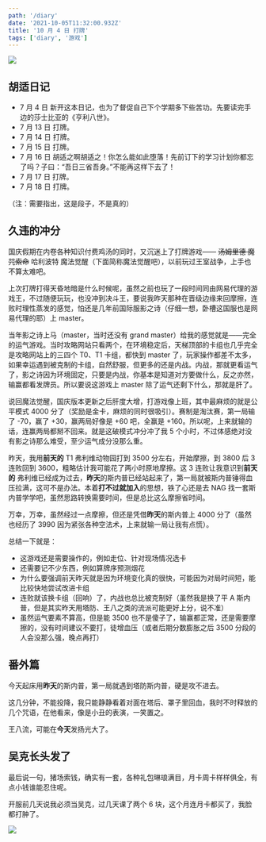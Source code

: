 ```yaml
---
path: '/diary'
date: '2021-10-05T11:32:00.932Z'
title: '10 月 4 日 打牌'
tags: ['diary', '游戏']
---
```


![](https://cdn.jsdelivr.net/gh/ssshooter/photoshop/hpmobile.jpg)

## 胡适日记

- 7 月 4 日 新开这本日记，也为了督促自己下个学期多下些苦功。先要读完手边的莎士比亚的《亨利八世》。
- 7 月 13 日 打牌。
- 7 月 14 日 打牌。
- 7 月 15 日 打牌。
- 7 月 16 日 胡适之啊胡适之！你怎么能如此堕落！先前订下的学习计划你都忘了吗？子曰：“吾日三省吾身。”不能再这样下去了！
- 7 月 17 日 打牌。
- 7 月 18 日 打牌。

（注：需要指出，这是段子，不是真的）

## 久违的冲分

国庆假期在内卷各种知识付费鸡汤的同时，又沉迷上了打牌游戏—— ~~汤姆里德 魔咒索命~~ 哈利波特 魔法觉醒（下面简称魔法觉醒吧），以前玩过王室战争，上手也不算太难吧。

上次打牌打得天昏地暗是什么时候呢，虽然之前也玩了一段时间同由网易代理的游戏王，不过随便玩玩，也没冲到决斗王，要说我昨天那种在晋级边缘来回摩擦，连败时理性蒸发的感觉，怕还是几年前国际服影之诗（仔细一想，卧槽这国服也是网易代理的耶）上 master。

当年影之诗上马（master，当时还没有 grand master）给我的感觉就是——完全的运气游戏。当时攻略网站只看两个，在环境稳定后，天梯顶部的卡组也几乎完全是攻略网站上的三四个 T0、T1 卡组，都快到 master 了，玩家操作都差不太多，如果幸运遇到被克制的卡组，自然舒服，但更多的还是内战。内战，那就更看运气了，影之诗因为环境固定，只要是内战，你基本是知道对方要做什么，反之亦然，输赢都看发牌员。所以要说这游戏上 master 除了运气还剩下什么，那就是肝了。

说回魔法觉醒，国庆版本更新之后肝度大增，打游戏像上班，其中最麻烦的就是公平模式 4000 分了（奖励是金卡，麻烦的同时很吸引）。赛制是淘汰赛，第一局输了 -70，赢了 +30，赢两局好像是 +60 吧，全赢是 +160。所以呢，上来就输的话，连赢两局都掰不回来。就是这破模式冲分冲了我 5 个小时，不过体感绝对没有影之诗那么难受，至少运气成分没那么重。

昨天，我用**前天的** T1 弗利维动物园打到 3500 分左右，开始摩擦，到 3800 后 3 连败回到 3600，粗略估计我可能花了两小时原地摩擦。这 3 连败让我意识到**前天的** 弗利维已经成为过去，**昨天**的斯内普已经站起来了，第一局就被斯内普锤得血压拉满，这可不是办法。本着**打不过就加入**的思想，铁了心还是去 NAG 找一套斯内普学学吧，虽然思路转换需要时间，但是总比这么摩擦省时间。

万幸，万幸，虽然经过一点摩擦，但还是凭借**昨天**的斯内普上 4000 分了（虽然也经历了 3990 因为紧张各种空法术，上来就输一局让我有点慌）。

总结一下就是：

- 这游戏还是需要操作的，例如走位、针对现场情况选卡
- 还需要记不少东西，例如算牌序预测烟花
- 为什么要强调前天昨天就是因为环境变化真的很快，可能因为对局时间短，能比较快地尝试改进卡组
- 连败就该换卡组（回响）了，内战也总比被克制好（虽然我是换了平 A 斯内普，但是其实昨天用塔防、王八之类的流派可能更好上分，说不准）
- 虽然运气要素不算高，但是能 3500 也不是傻子了，输赢都正常，还是需要摩擦的，没有时间建议不要打，徒增血压（或者后期分数膨胀之后 3500 分段的人会没那么强，晚点再打）

## 番外篇

今天起床用**昨天**的斯内普，第一局就遇到塔防斯内普，硬是攻不进去。

这几分钟，不能投降，我只能静静看着对面在塔后、罩子里回血，我时不时释放的几个咒语，在他看来，像是小丑的表演，一笑置之。

王八流，可能在**今天**发扬光大了。

## 吴克长头发了

最后说一句，猪场索钱，确实有一套，各种礼包琳琅满目，月卡周卡样样俱全，有点小钱谁能忍住呢。

开服前几天说我必须当吴克，过几天课了两个 6 块，这个月连月卡都买了，我脸都打肿了。

![](https://cdn.jsdelivr.net/gh/ssshooter/photoshop/猪场索钱.jpg)

